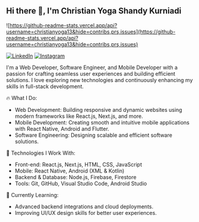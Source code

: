 ## Hi there 👋, I'm Christian Yoga Shandy Kurniadi

![https://github-readme-stats.vercel.app/api?username=christianyoga13&hide=contribs,prs,issues](https://github-readme-stats.vercel.app/api?username=christianyoga13&hide=contribs,prs,issues)

[![LinkedIn](https://cdn2.iconfinder.com/data/icons/social-media-2285/512/1_Linkedin_unofficial_colored_svg-48.png)](https://www.linkedin.com/in/christianyogask/)
[![Instagram](https://cdn2.iconfinder.com/data/icons/social-media-applications/64/social_media_applications_3-instagram-48.png)](https://www.instagram.com/christianysk13/)

I'm a Web Developer, Software Engineer, and Mobile Developer with a passion for crafting seamless user experiences and building efficient solutions. I love exploring new technologies and continuously enhancing my skills in full-stack development.

🔥 What I Do:
- Web Development: Building responsive and dynamic websites using modern frameworks like React.js, Next.js, and more.
- Mobile Development: Creating smooth and intuitive mobile applications with React Native, Android and Flutter.
- Software Engineering: Designing scalable and efficient software solutions.

🔧 Technologies I Work With:
- Front-end: React.js, Next.js, HTML, CSS, JavaScript
- Mobile: React Native, Android (XML & Kotlin)
- Backend & Database: Node.js, Firebase, Firestore
- Tools: Git, GitHub, Visual Studio Code, Android Studio

🌱 Currently Learning:
- Advanced backend integrations and cloud deployments.
- Improving UI/UX design skills for better user experiences.
